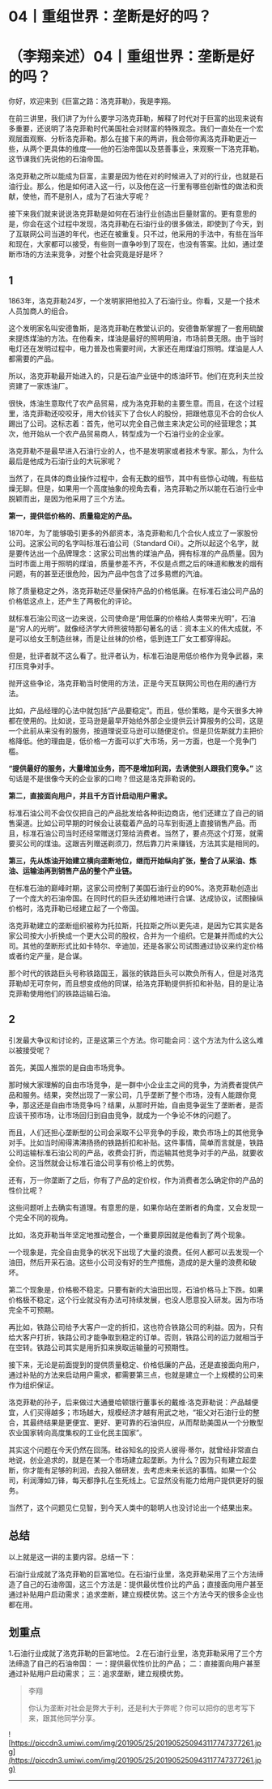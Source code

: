 # 04丨重组世界：垄断是好的吗？

# （李翔亲述）04丨重组世界：垄断是好的吗？

你好，欢迎来到《巨富之路：洛克菲勒》，我是李翔。

在前三讲里，我们讲了为什么要学习洛克菲勒，解释了时代对于巨富的出现来说有多重要，还说明了洛克菲勒时代美国社会对财富的特殊观念。我们一直处在一个宏观层面观察、分析洛克菲勒。那么在接下来的两讲，我会带你离洛克菲勒更近一些，从两个更具体的维度——他的石油帝国以及慈善事业，来观察一下洛克菲勒。这节课我们先说他的石油帝国。

洛克菲勒之所以能成为巨富，主要是因为他在对的时候进入了对的行业，也就是石油行业。那么，他是如何进入这一行，以及他在这一行里有哪些创新性的做法和贡献，使他，而不是别人，成为了石油大亨呢？

接下来我们就来说说洛克菲勒是如何在石油行业创造出巨量财富的。更有意思的是，你会在这个过程中发现，洛克菲勒在石油行业的很多做法，即使到了今天，到了互联网公司当道的年代，也还在被重复。只不过，他采用的手法中，有些在当年和现在，大家都可以接受，有些则一直争吵到了现在，也没有答案。比如，通过垄断市场的方法来竞争，对整个社会究竟是好是坏？

## 1

1863年，洛克菲勒24岁，一个发明家把他拉入了石油行业。你看，又是一个技术人员加商人的组合。

这个发明家名叫安德鲁斯，是洛克菲勒在教堂认识的。安德鲁斯掌握了一套用硫酸来提炼煤油的方法。在他看来，煤油是最好的照明用油，市场前景无限。由于当时电灯还在发明过程中，电力普及也需要时间，大家还在用煤油灯照明。煤油是人人都需要的产品。

所以，洛克菲勒最开始进入的，只是石油产业链中的炼油环节。他们在克利夫兰投资建了一家炼油厂。

很快，炼油生意取代了农产品贸易，成为洛克菲勒的主要生意。而且，在这个过程里，洛克菲勒还咬咬牙，用大价钱买下了合伙人的股份，把跟他意见不合的合伙人踢出了公司。这标志着：首先，他可以完全自己做主来决定公司的经营理念；其次，他开始从一个农产品贸易商人，转型成为一个石油行业的企业家。

洛克菲勒不是最早进入石油行业的人，也不是发明家或者技术专家。那么，为什么最后是他成为石油行业的大玩家呢？

当然了，在具体的商业操作过程中，会有无数的细节，其中有些惊心动魄，有些枯燥无聊。但是，如果用一个高度抽象的视角去看，洛克菲勒之所以能在石油行业中脱颖而出，是因为他采用了三个方法。

 **第一，提供低价格的、质量稳定的产品。**

1870年，为了能够吸引更多的外部资本，洛克菲勒和几个合伙人成立了一家股份公司。这家公司的名字叫标准石油公司（Standard Oil）。之所以起这个名字，就是要传达出一个品牌理念：这家公司出售的煤油产品，拥有标准的产品质量。因为当时市面上用于照明的煤油，质量参差不齐，不仅是点燃之后的味道和散发的烟有问题，有的甚至还很危险，因为产品中包含了过多易燃的汽油。

除了质量稳定之外，洛克菲勒还尽量保持产品的价格低廉。在标准石油公司产品的价格低这点上，还产生了两极化的评论。

就标准石油公司这一边来说，公司使命是“用低廉的价格给人类带来光明”，石油是“穷人的光明”。就像经济学大师熊彼特那句著名的话：资本主义的伟大成就，不是可以给女王制造丝袜，而是让丝袜的价格，低到连工厂女工都穿得起。

但是，批评者就不这么看了。批评者认为，标准石油是用低价格作为竞争武器，来打压竞争对手。

抛开这些争论，洛克菲勒当时使用的方法，正是今天互联网公司也在用的通行方法。

比如，产品经理的心法中就包括“产品要稳定”。而且，低价策略，是今天很多大神都在使用的。比如说，亚马逊是最早开始给外部企业提供云计算服务的公司，这是一个此前从来没有的服务，按道理说亚马逊可以随便定价。但是贝佐斯就力主把价格降低。他的理由是，低价格一方面可以扩大市场，另一方面，也是一个竞争门槛。

 **“提供最好的服务，大量增加业务，而不是增加利润，去诱使别人跟我们竞争。”** 这句话是不是很像今天的企业家的口吻？但这是洛克菲勒说的。

 **第二，直接面向用户，并且千方百计启动用户需求。**

标准石油公司不会仅仅把自己的产品批发给各种街边商店，他们还建立了自己的销售渠道。比如公司早期的时候会让装载着产品的马车到街道上直接销售产品。而且，标准石油公司当时还经常赠送灯笼给消费者。当然了，要点亮这个灯笼，就需要买公司的煤油。这跟吉列赠送剃须刀，然后靠刀片来赚钱，方法其实是相同的。

 **第三，先从炼油开始建立横向垄断地位，继而开始纵向扩张，整合了从采油、炼油、运输油再到销售产品的整个产业链。**

在标准石油的巅峰时期，这家公司控制了美国石油行业的90%。洛克菲勒创造出了一个庞大的石油帝国。在同时代的巨头还幼稚地进行合谋、达成协议，试图操纵价格时，洛克菲勒已经建立起了一个帝国。

洛克菲勒建立的垄断组织被称为托拉斯，托拉斯之所以更先进，是因为它其实是各家公司按大小折换成一个更大公司的股权，合并为一个组织。它是兼并而成的大公司。其他的垄断形式比如卡特尔、辛迪加，还是各家公司试图通过协议来约定价格或者约定产量，是合谋。

那个时代的铁路巨头号称铁路国王，嚣张的铁路巨头可以欺负所有人，但是对洛克菲勒却无可奈何，而且想变成他的同谋，给洛克菲勒提供折扣和补贴，目的是让洛克菲勒使用他们的铁路运输石油。

## 2

引发最大争议和讨论的，正是这第三个方法。你可能会问：这个方法为什么这么难以被接受呢？

首先，美国人推崇的是自由市场竞争。

那时候大家理解的自由市场竞争，是一群中小企业主之间的竞争，为消费者提供产品和服务。结果，突然出现了一家公司，几乎垄断了整个市场，没有人能跟你竞争，那这还是自由市场竞争吗？结果，从那时开始，自由竞争诞生了垄断者，是否应该干预市场，让市场回归到自由竞争，就成为一个争论不休的问题了。

而且，人们还担心垄断型的公司会采取不公平竞争的手段，欺负市场上的其他竞争对手。比如当时闹得沸沸扬扬的铁路折扣和补贴。这件事情，简单而言就是，铁路公司运输标准石油公司的产品，收费会打折，而运输其他竞争对手的产品，就要收全价。这当然就会让标准石油公司享有价格上的优势。

还有，万一你垄断了之后，你有了产品的定价权，作为消费者怎么确定你的产品的性价比呢？

这些问题听上去确实有道理。有意思的是，如果你站在垄断者的角度，又会发现一个完全不同的视角。

比如，洛克菲勒当年坚定地推动整合，一个重要原因就是他看到了两个现象。

一个现象是，完全自由竞争的状况下出现了大量的浪费。任何人都可以去发现一个油田，然后开采石油。这些小公司没有好的生产措施，造成的是大量的浪费和破坏。

第二个现象是，价格极不稳定。只要有新的大油田出现，石油价格马上下跌。如果价格极不稳定，这个行业就没有办法可持续发展，也没人愿意投入研发。因为市场完全不可预期。

再比如，铁路公司给予大客户一定的折扣，这也符合铁路公司的利益。因为，只有给大客户打折，铁路公司才能争取到稳定的订单。否则，铁路公司的运力就相当于在空转。铁路公司其实是用折扣来换取运输量的可预期性。

接下来，无论是前面提到的提供质量稳定、价格低廉的产品，还是直接面向用户，通过补贴的方法来启动用户需求，都需要第三点，也就是建立一个上规模的公司来作为组织保证。

洛克菲勒的孙子，后来做过大通曼哈顿银行董事长的戴维·洛克菲勒说：产品越便宜，人们买得越多；市场越大，规模经济才越有用武之地，“祖父对石油行业的整合，其最终结果是更便宜、更好、更可靠的石油供应，从而帮助美国从一个分散型农业国家转向高度集权的工业化民主国家”。

其实这个问题在今天仍然在回荡。硅谷知名的投资人彼得·蒂尔，就曾经非常直白地说，创业追求的，就是在某一个市场建立起垄断。为什么？因为只有建立起垄断，你才能有足够的利润，去投入做研发，去考虑未来长远的事情。如果一个公司，利润薄如刀锋，每天都挣扎在生死线上。它显然没有能力给用户提供更好的服务。

当然了，这个问题见仁见智，到今天人类中的聪明人也没讨论出一个结果出来。

## 总结

以上就是这一讲的主要内容。总结一下：

石油行业成就了洛克菲勒的巨富地位。在石油行业里，洛克菲勒采用了三个方法缔造了自己的石油帝国，这三个方法是：提供最优性价比的产品；直接面向用户甚至通过补贴用户启动需求；追求垄断，建立规模优势。这三个方法今天的很多企业也都在用。

## 划重点

1.石油行业成就了洛克菲勒的巨富地位。
2.在石油行业里，洛克菲勒采用了三个方法缔造了自己的石油帝国：
一：提供最优性价比的产品；
二：直接面向用户甚至通过补贴用户启动需求；
三：追求垄断，建立规模优势。

> 李翔
> 
> 你认为垄断对社会是弊大于利，还是利大于弊呢？你可以把你的思考写下来，跟其他同学分享。

![https://piccdn3.umiwi.com/img/201905/25/201905250943117747377261.jpg](https://piccdn3.umiwi.com/img/201905/25/201905250943117747377261.jpg)

---
